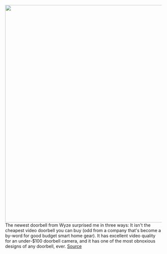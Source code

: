 <img src='https://cdn.vox-cdn.com/thumbor/2Y7BN4eBO6gVfh5rzx-hcOwt5eA=/0x0:2040x1360/1200x800/filters:focal(895x439:1221x765)/cdn.vox-cdn.com/uploads/chorus_image/image/70471067/jtuohy_220131_5004_0011.0.jpg' width='700px' /><br/>
The newest doorbell from Wyze surprised me in three ways: It isn't the cheapest video doorbell you can buy (odd from a company that's become a by-word for good budget smart home gear). It has excellent video quality for an under-$100 doorbell camera, and it has one of the most obnoxious designs of any doorbell, ever.
<a href='https://www.theverge.com/22915876/wyze-video-doorbell-pro-review-budget-doorbell-camera'> Source <a/>